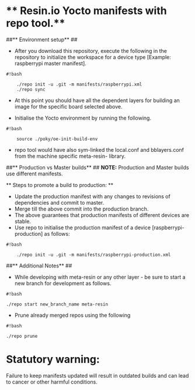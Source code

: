 # ** Resin.io Yocto manifests with repo tool.** #

##** Environment setup** ##

* After you download this repository, execute the following in the repository to initialize the workspace for a device type [Example: raspberrypi master manifest].	
```
#!bash
    
    ./repo init -u .git -m manifests/raspberrypi.xml 
    ./repo sync
```
* At this point you should have all the dependent layers for building an image for the specific board selected above. 

* Initialise the Yocto environment by running the following.
```
#!bash
    
    source ./poky/oe-init-build-env
```
* repo tool would have also sym-linked the local.conf and bblayers.conf from the machine specific meta-resin-<device> library.

##** Production vs Master builds** ##
**NOTE:** Production and Master builds use different manifests.

** Steps to promote a build to production: **

* Update the production manifest with any changes to revisions of dependencies and commit to master.
* Merge till the above commit into the production branch.
* The above guarantees that production manifests of different devices are stable.
* Use repo to initialise the production manifest of a device [raspberrypi-production] as follows:
```
#!bash
    
    ./repo init -u .git -m manifests/raspberrypi-production.xml
```

##** Additional Notes** ##
* While developing with meta-resin or any other layer - be sure to start a new branch for development as follows.
```
#!bash

./repo start new_branch_name meta-resin
```
* Prune already merged repos using the following
```
#!bash

./repo prune
```
# **Statutory warning:** #
Failure to keep manifests updated will result in outdated builds and can lead to cancer or other harmful conditions.